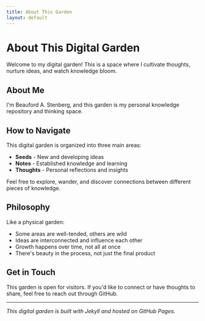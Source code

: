 ```yaml
---
title: About This Garden
layout: default
---
```


# About This Digital Garden

Welcome to my digital garden! This is a space where I cultivate thoughts, nurture ideas, and watch knowledge bloom.

## About Me

I'm Beauford A. Stenberg, and this garden is my personal knowledge repository and thinking space.

## How to Navigate

This digital garden is organized into three main areas:

- **Seeds** - New and developing ideas
- **Notes** - Established knowledge and learning
- **Thoughts** - Personal reflections and insights

Feel free to explore, wander, and discover connections between different pieces of knowledge.

## Philosophy

Like a physical garden:
- Some areas are well-tended, others are wild
- Ideas are interconnected and influence each other
- Growth happens over time, not all at once
- There's beauty in the process, not just the final product

## Get in Touch

This garden is open for visitors. If you'd like to connect or have thoughts to share, feel free to reach out through GitHub.

---

*This digital garden is built with Jekyll and hosted on GitHub Pages.*
